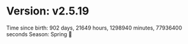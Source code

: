 # Version: v2.5.19
Time since birth: 902 days, 21649 hours, 1298940 minutes, 77936400 seconds
Season: Spring 🌸
